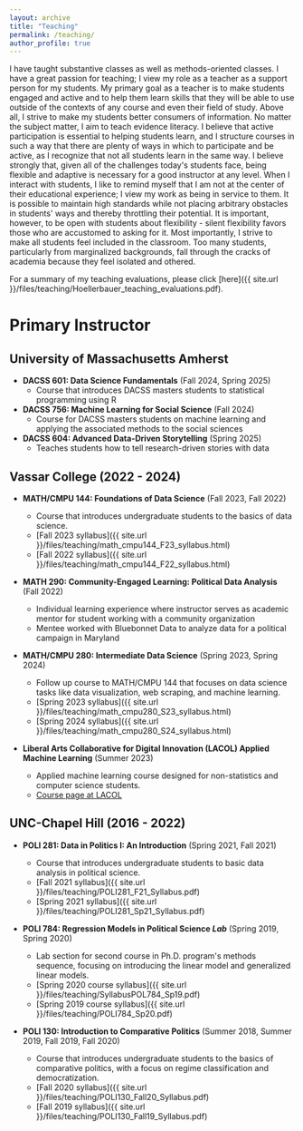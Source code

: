 ```yaml
---
layout: archive
title: "Teaching"
permalink: /teaching/
author_profile: true
---
```


I have taught substantive classes as well as methods-oriented classes. I have a great passion for teaching; I view my role as a teacher as a support person for my students. My primary goal as a teacher is to make students engaged and active and to help them learn skills that they will be able to use outside of the contexts of any course and even their field of study. Above all, I strive to make my students better consumers of information. No matter the subject matter, I aim to teach evidence literacy. I believe that active participation is essential to helping students learn, and I structure courses in such a way that there are plenty of ways in which to participate and be active, as I recognize that not all students learn in the same way. I believe strongly that, given all of the challenges today's students face, being flexible and adaptive is necessary for a good instructor at any level. When I interact with students, I like to remind myself that I am not at the center of their educational experience; I view my work as being in service to them. It is possible to maintain high standards while not placing arbitrary obstacles in students' ways and thereby throttling their potential. It is important, however, to be open with students about flexibility - silent flexibility favors those who are accustomed to asking for it. Most importantly, I strive to make all students feel included in the classroom. Too many students, particularly from marginalized backgrounds, fall through the cracks of academia because they feel isolated and othered.

For a summary of my teaching evaluations, please click [here]({{ site.url }}/files/teaching/Hoellerbauer_teaching_evaluations.pdf).


# Primary Instructor

## University of Massachusetts Amherst

* **DACSS 601: Data Science Fundamentals** (Fall 2024, Spring 2025)
  * Course that introduces DACSS masters students to statistical programming
  using R
* **DACSS 756: Machine Learning for Social Science** (Fall 2024)
  * Course for DACSS masters students on machine learning and applying the
  associated methods to the social sciences
* **DACSS 604: Advanced Data-Driven Storytelling** (Spring 2025)
  * Teaches students how to tell research-driven stories with data

## Vassar College (2022 - 2024)

* **MATH/CMPU 144: Foundations of Data Science** (Fall 2023, Fall 2022)
  * Course that introduces undergraduate students to the basics of data science.
  * [Fall 2023 syllabus]({{ site.url }}/files/teaching/math_cmpu144_F23_syllabus.html)
  * [Fall 2022 syllabus]({{ site.url }}/files/teaching/math_cmpu144_F22_syllabus.html)

* **MATH 290: Community-Engaged Learning: Political Data Analysis** (Fall 2022)
  * Individual learning experience where instructor serves as academic mentor for
  student working with a community organization
  * Mentee worked with Bluebonnet Data to analyze data for a political campaign
  in Maryland

* **MATH/CMPU 280: Intermediate Data Science** (Spring 2023, Spring 2024)
  * Follow up course to MATH/CMPU 144 that focuses on data science tasks like
  data visualization, web scraping, and machine learning.
  * [Spring 2023 syllabus]({{ site.url }}/files/teaching/math_cmpu280_S23_syllabus.html)
  * [Spring 2024 syllabus]({{ site.url }}/files/teaching/math_cmpu280_S24_syllabus.html)

* **Liberal Arts Collaborative for Digital Innovation (LACOL) Applied Machine Learning** (Summer 2023)
  * Applied machine learning course designed for non-statistics and computer
  science students.
  * [Course page at LACOL](https://lacol.net/applied-ml/)

## UNC-Chapel Hill (2016 - 2022)

* **POLI 281: Data in Politics I: An Introduction** (Spring 2021, Fall 2021)
  * Course that introduces undergraduate students to basic data analysis in political science.
  * [Fall 2021 syllabus]({{ site.url }}/files/teaching/POLI281_F21_Syllabus.pdf)
  * [Spring 2021 syllabus]({{ site.url }}/files/teaching/POLI281_Sp21_Syllabus.pdf)

* **POLI 784: Regression Models in Political Science _Lab_** (Spring 2019, Spring 2020)
  * Lab section for second course in Ph.D. program's methods sequence, focusing on introducing the linear model and generalized linear models.
  * [Spring 2020 course syllabus]({{ site.url }}/files/teaching/SyllabusPOL784_Sp19.pdf)
  * [Spring 2019 course syllabus]({{ site.url }}/files/teaching/POLI784_Sp20.pdf)

* **POLI 130: Introduction to Comparative Politics** (Summer 2018, Summer 2019, Fall 2019, Fall 2020)
  * Course that introduces undergraduate students to the basics of comparative politics, with a focus on regime classification and democratization.
  * [Fall 2020 syllabus]({{ site.url }}/files/teaching/POLI130_Fall20_Syllabus.pdf)
  * [Fall 2019 syllabus]({{ site.url }}/files/teaching/POLI130_Fall19_Syllabus.pdf)
